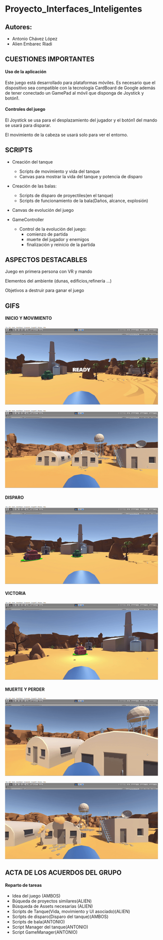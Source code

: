 # Proyecto_Interfaces_Inteligentes

## Autores:
* Antonio Chávez López
* Alien Embarec Riadi

## CUESTIONES IMPORTANTES

#### Uso de la aplicación

Este juego está desarrollado para plataformas móviles. Es necesario que el dispositivo sea compatible con la tecnología CardBoard de Google además de tener conectado un GamePad al móvil que disponga de Joystick y botón1.

#### Controles del juego

El Joystick se usa para el desplazamiento del jugador y el botón1 del mando se usará para disparar.

El movimiento de la cabeza se usará solo para ver el entorno.


## SCRIPTS

* Creación del tanque
    * Scripts de movimiento y vida del tanque
    * Canvas para mostrar la vida del tanque y potencia de disparo

* Creación de las balas:
    * Scripts de disparo de proyectiles(en el tanque)
    * Scripts de funcionamiento de la bala(Daños, alcance, explosión)

* Canvas de evolución del juego

* GameController
    * Control de la evolución del juego:
        * comienzo de partida
        * muerte del jugador y enemigos
        * finalización y reinicio de la partida

## ASPECTOS DESTACABLES

Juego en primera persona con VR y mando

Elementos del ambiente (dunas, edificios,refinería …)

Objetivos a destruir para ganar el juego

## GIFS

#### INICIO Y MOVIMIENTO

![inicio](./img/inicio.gif)

![movimiento](./img/movimiento.gif)

#### DISPARO

![disparar](./img/disparar.gif)

#### VICTORIA

![victoria](./img/victoria.gif)

#### MUERTE Y PERDER

![muerte](./img/muerte.gif)

![perder](./img/perder.gif)

## ACTA DE LOS ACUERDOS DEL GRUPO

#### Reparto de tareas
* Idea del juego (AMBOS)
* Búqueda de proyectos similares(ALIEN)
* Búsqueda de Assets necesarias (ALIEN)
* Scripts de Tanque(Vida, movimiento y UI asociado)(ALIEN)
* ScrIpts de disparo(Disparo del tanque)(AMBOS)
* Scripts de bala(ANTONIO)
* Script Manager del tanque(ANTONIO)
* Script GameManager(ANTONIO)
